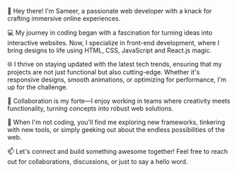 👋 Hey there! I'm Sameer, a passionate web developer with a knack for crafting immersive online experiences.

💻 My journey in coding began with a fascination for turning ideas into interactive websites. Now, I specialize in front-end development, where I bring designs to life using HTML, CSS, JavaScript and React.js magic.

🌐 I thrive on staying updated with the latest tech trends, ensuring that my projects are not just functional but also cutting-edge. Whether it's responsive designs, smooth animations, or optimizing for performance, I'm up for the challenge.

🚀 Collaboration is my forte—I enjoy working in teams where creativity meets functionality, turning concepts into robust web solutions.

🔧 When I'm not coding, you'll find me exploring new frameworks, tinkering with new tools, or simply geeking out about the endless possibilities of the web.

📫 Let's connect and build something awesome together! Feel free to reach out for collaborations, discussions, or just to say a hello word.
